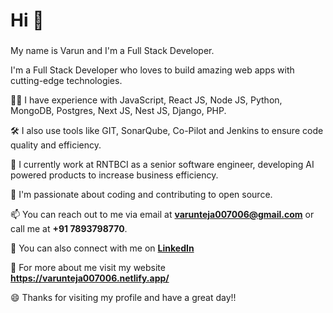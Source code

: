<h1 align="left">Hi 👋</h1>

###

<p align="left">My name is Varun and I'm a Full Stack Developer.</p>

<p align="left">

I'm a Full Stack Developer who loves to build amazing web apps with cutting-edge technologies.

👩‍💻 I have experience with JavaScript, React JS, Node JS, Python, MongoDB, Postgres, Next JS, Nest JS, Django, PHP.

🛠 I also use tools like GIT, SonarQube, Co-Pilot and Jenkins to ensure code quality and efficiency.

🚀 I currently work at RNTBCI as a senior software engineer, developing AI powered products to increase business efficiency.

🌱 I'm passionate about coding and contributing to open source.

📫 You can reach out to me via email at **varunteja007006@gmail.com** or call me at **+91 7893798770**.

🤝 You can also connect with me on [**LinkedIn**](www.linkedin.com/in/varunteja007006)

🔗 For more about me visit my website **https://varunteja007006.netlify.app/**

😄 Thanks for visiting my profile and have a great day!!
